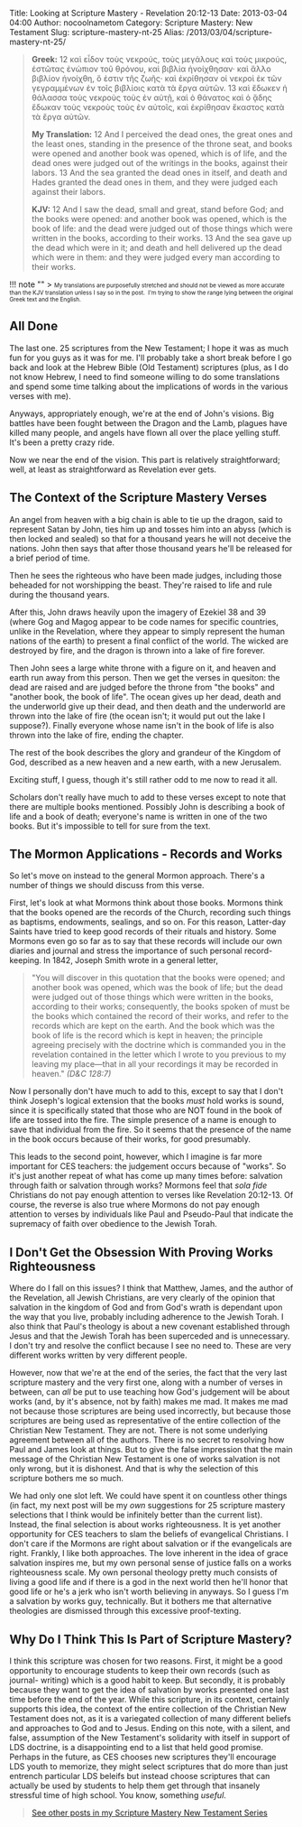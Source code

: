 Title: Looking at Scripture Mastery - Revelation 20:12-13
Date: 2013-03-04 04:00
Author: nocoolnametom
Category: Scripture Mastery: New Testament
Slug: scripture-mastery-nt-25
Alias: /2013/03/04/scripture-mastery-nt-25/

>  **Greek:**
>  <span>12</span> καὶ εἶδον τοὺς νεκρούς, τοὺς μεγάλους καὶ τοὺς μικρούς, ἑστῶτας ἐνώπιον τοῦ θρόνου, καὶ βιβλία ἠνοίχθησαν· καὶ ἄλλο βιβλίον ἠνοίχθη, ὅ ἐστιν τῆς ζωῆς· καὶ ἐκρίθησαν οἱ νεκροὶ ἐκ τῶν γεγραμμένων ἐν τοῖς βιβλίοις κατὰ τὰ ἔργα αὐτῶν.
>  <span>13</span> καὶ ἔδωκεν ἡ θάλασσα τοὺς νεκροὺς τοὺς ἐν αὐτῇ, καὶ ὁ θάνατος καὶ ὁ ᾅδης ἔδωκαν τοὺς νεκροὺς τοὺς ἐν αὐτοῖς, καὶ ἐκρίθησαν ἕκαστος κατὰ τὰ ἔργα αὐτῶν.
>
>  **My Translation:**
>  <span>12</span> And I perceived the dead ones, the great ones and the least ones, standing in the presence of the throne seat, and books were opened and another book was opened, which is of life, and the dead ones were judged out of the writings in the books, against their labors.
>  <span>13</span> And the sea granted the dead ones in itself, and death and Hades granted the dead ones in them, and they were judged each against their labors.
>
>  **KJV:**
>  <span>12</span> And I saw the dead, small and great, stand before God; and the books were opened: and another book was opened, which is the book of life: and the dead were judged out of those things which were written in the books, according to their works.
>  <span>13</span> And the sea gave up the dead which were in it; and death and hell delivered up the dead which were in them: and they were judged every man according to their works.

!!! note ""
     > <span style="font-size: x-small;">My translations are purposefully stretched and should not be viewed as more accurate than the KJV translation unless I say so in the post.  I'm trying to show the range lying between the original Greek text and the English.</span>

All Done
--------

The last one. 25 scriptures from the New Testament; I hope it was as much fun for you guys as it was for me. I'll probably take a short break before I go back and look at the Hebrew Bible (Old Testament) scriptures (plus, as I do not know Hebrew, I need to find someone willing to do some translations and spend some time talking about the implications of words in the various verses with me).

Anyways, appropriately enough, we're at the end of John's visions. Big battles have been fought between the Dragon and the Lamb, plagues have killed many people, and angels have flown all over the place yelling stuff. It's been a pretty crazy ride.

Now we near the end of the vision. This part is relatively straightforward; well, at least as straightforward as Revelation ever gets.

The Context of the Scripture Mastery Verses
-------------------------------------------

An angel from heaven with a big chain is able to tie up the dragon, said to represent Satan by John, ties him up and tosses him into an abyss (which is then locked and sealed) so that for a thousand years he will not deceive the nations. John then says that after those thousand years he'll be released for a brief period of time.

Then he sees the righteous who have been made judges, including those beheaded for not worshipping the beast. They're raised to life and rule during the thousand years.

After this, John draws heavily upon the imagery of Ezekiel 38 and 39 (where Gog and Magog appear to be code names for specific countries, unlike in the Revelation, where they appear to simply represent the human nations of the earth) to present a final conflict of the world. The wicked are destroyed by fire, and the dragon is thrown into a lake of fire forever.

Then John sees a large white throne with a figure on it, and heaven and earth run away from this person. Then we get the verses in quesiton: the dead are raised and are judged before the throne from "the books" and "another book, the book of life". The ocean gives up her dead, death and the underworld give up their dead, and then death and the underworld are thrown into the lake of fire (the ocean isn't; it would put out the lake I suppose?). Finally everyone whose name isn't in the book of life is also thrown into the lake of fire, ending the chapter.

The rest of the book describes the glory and grandeur of the Kingdom of God, described as a new heaven and a new earth, with a new Jerusalem.

Exciting stuff, I guess, though it's still rather odd to me now to read it all.

Scholars don't really have much to add to these verses except to note that there are multiple books mentioned. Possibly John is describing a book of life and a book of death; everyone's name is written in one of the two books. But it's impossible to tell for sure from the text.

The Mormon Applications - Records and Works
-------------------------------------------

So let's move on instead to the general Mormon approach. There's a number of things we should discuss from this verse.

First, let's look at what Mormons think about those books. Mormons think that the books opened are the records of the Church, recording such things as baptisms, endowments, sealings, and so on. For this reason, Latter-day Saints have tried to keep good records of their rituals and history. Some Mormons even go so far as to say that these records will include our own diaries and journal and stress the importance of such personal record-keeping. In 1842, Joseph Smith wrote in a general letter,

>  "You will discover in this quotation that the books were opened; and another book was opened, which was the book of life; but the dead were judged out of those things which were written in the books, according to their works; consequently, the books spoken of must be the books which contained the record of their works, and refer to the records which are kept on the earth. And the book which was the book of life is the record which is kept in heaven; the principle agreeing precisely with the doctrine which is commanded you in the revelation contained in the letter which I wrote to you previous to my leaving my place—that in all your recordings it may be recorded in heaven."
>  *(D&C 128:7)*

Now I personally don't have much to add to this, except to say that I don't think Joseph's logical extension that the books *must* hold works is sound, since it is specifically stated that those who are NOT found in the book of life are tossed into the fire. The simple presence of a name is enough to save that individual from the fire. So it seems that the presence of the name in the book occurs because of their works, for good presumably.

This leads to the second point, however, which I imagine is far more important for CES teachers: the judgement occurs because of "works". So it's just another repeat of what has come up many times before: salvation through faith or salvation through works? Mormons feel that *sola fide* Christians do not pay enough attention to verses like Revelation 20:12-13. Of course, the reverse is also true where Mormons do not pay enough attention to verses by individuals like Paul and Pseudo-Paul that indicate the supremacy of faith over obedience to the Jewish Torah.

I Don't Get the Obsession With Proving Works Righteousness
----------------------------------------------------------

Where do I fall on this issues? I think that Matthew, James, and the author of the Revelation, all Jewish Christians, are very clearly of the opinion that salvation in the kingdom of God and from God's wrath is dependant upon the way that you live, probably including adherence to the Jewish Torah. I also think that Paul's theology is about a new covenant established through Jesus and that the Jewish Torah has been superceded and is unnecessary. I don't try and resolve the conflict because I see no need to. These are very different works written by very different people.

However, now that we're at the end of the series, the fact that the very last scripture mastery and the very first one, along with a number of verses in between, can *all* be put to use teaching how God's judgement will be about works (and, by it's absence, not by faith) makes me mad. It makes me mad not because those scriptures are being used incorrectly, but because those scriptures are being used as representative of the entire collection of the Christian New Testament. They are not. There is not some underlying agreement between all of the authors. There is no secret to resolving how Paul and James look at things. But to give the false impression that the main message of the Christian New Testament is one of works salvation is not only wrong, but it is dishonest. And that is why the selection of this scripture bothers me so much.

We had only one slot left. We could have spent it on countless other things (in fact, my next post will be my *own* suggestions for 25 scripture mastery selections that I think would be infinitely better than the current list). Instead, the final selection is about works righteousness. It is yet another opportunity for CES teachers to slam the beliefs of evangelical Christians. I don't care if the Mormons are right about salvation or if the evangelicals are right. Frankly, I like both approaches. The love inherent in the idea of grace salvation inspires me, but my own personal sense of justice falls on a works righteousness scale. My own personal theology pretty much consists of living a good life and if there is a god in the next world then he'll honor that good life or he's a jerk who isn't worth believing in anyways. So I guess I'm a salvation by works guy, technically. But it bothers me that alternative theologies are dismissed through this excessive proof-texting.

Why Do I Think This Is Part of Scripture Mastery?
-------------------------------------------------

I think this scripture was chosen for two reasons. First, it might be a good opportunity to encourage students to keep their own records (such as journal- writing) which is a good habit to keep. But secondly, it is probably because they want to get the idea of salvation by works presented one last time before the end of the year. While this scripture, in its context, certainly supports this idea, the context of the entire collection of the Christian New Testament does not, as it is a variegated collection of many different beliefs and approaches to God and to Jesus. Ending on this note, with a silent, and false, assumption of the New Testament's solidarity with itself in support of LDS doctrine, is a disappointing end to a list that held good promise. Perhaps in the future, as CES chooses new scriptures they'll encourage LDS youth to memorize, they might select scriptures that do more than just entrench particular LDS beleifs but instead choose scriptures that can actually be used by students to help them get through that insanely stressful time of high school. You know, something *useful*.

> [See other posts in my Scripture Mastery New Testament Series][]

[See other posts in my Scripture Mastery New Testament Series]: |filename|pages/scripture-mastery-new-testament.md "Scripture Mastery: New Testament"
